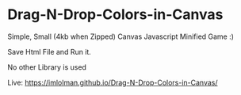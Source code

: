 # Drag-N-Drop-Colors-in-Canvas
Simple, Small (4kb when Zipped) Canvas Javascript Minified Game :)

Save Html File and Run it.

No other Library is used

Live: https://imlolman.github.io/Drag-N-Drop-Colors-in-Canvas/

